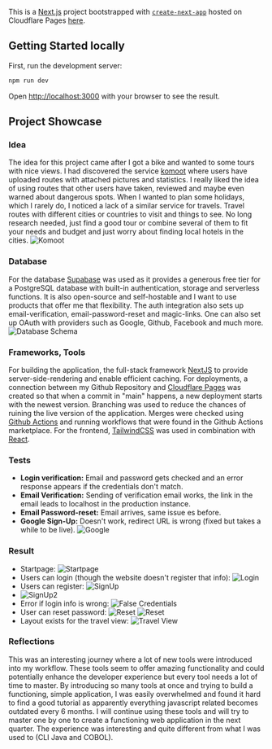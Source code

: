 This is a [Next.js](https://nextjs.org/) project bootstrapped with [`create-next-app`](https://github.com/vercel/next.js/tree/canary/packages/create-next-app) hosted on Cloudflare Pages [here](https://travelapp.emrebox.work).

## Getting Started locally

First, run the development server:

```bash
npm run dev
```
Open [http://localhost:3000](http://localhost:3000) with your browser to see the result.

## Project Showcase

### Idea
The idea for this project came after I got a bike and wanted to some tours with nice views. I had discovered the service [komoot](https://komoot.com) where users have uploaded routes with attached pictures and statistics. I really liked the idea of using routes that other users have taken, reviewed and maybe even warned about dangerous spots. 
When I wanted to plan some holidays, which I rarely do, I noticed a lack of a similar service for travels. Travel routes with different cities or countries to visit and things to see. No long research needed, just find a good tour or combine several of them to fit your needs and budget and just worry about finding local hotels in the cities.
![Komoot](https://github.com/EmreTokyuez/travel/blob/main/images/komoot.png)
### Database
For the database [Supabase](https://supabase.com) was used as it provides a generous free tier for a PostgreSQL database with built-in authentication, storage and serverless functions. It is also open-source and self-hostable and I want to use products that offer me that flexibility.
The auth integration also sets up email-verification, email-password-reset and magic-links. One can also set up OAuth with providers such as Google, Github, Facebook and much more.
![Database Schema](https://github.com/EmreTokyuez/travel/blob/main/images/supabase.png)
### Frameworks, Tools
For building the application, the full-stack framework [NextJS](https://nextjs.org/) to provide server-side-rendering and enable efficient caching. For deployments, a connection between my Github Repository and [Cloudflare Pages](https://pages.cloudflare.com/) was created so that when a commit in "main" happens, a new deployment starts with the newest version. Branching was used to reduce the chances of ruining the live version of the application. Merges were checked using [Github Actions](https://docs.github.com/en/actions) and running workflows that were found in the Github Actions marketplace.
For the frontend, [TailwindCSS](https://tailwindcss.com/) was used in combination with [React](https://react.dev/).
### Tests
- **Login verification:** Email and password gets checked and an error response appears if the credentials don't match.
- **Email Verification:**
Sending of verification email works, the link in the email leads to localhost in the production instance. 
- **Email Password-reset:** Email arrives, same issue es before.
- **Google Sign-Up:** Doesn't work, redirect URL is wrong (fixed but takes a while to be live).
 ![Google](https://github.com/EmreTokyuez/travel/blob/main/images/google.png)
### Result
- Startpage:
![Startpage](https://github.com/EmreTokyuez/travel/blob/main/images/startpage.png)
- Users can login (though the website doesn't register that info):
![Login](https://github.com/EmreTokyuez/travel/blob/main/images/signin.png)
- Users can register:
![SignUp](https://github.com/EmreTokyuez/travel/blob/main/images/signup.png)
- ![SignUp2](https://github.com/EmreTokyuez/travel/blob/main/images/email.png)
- Error if login info is wrong:
![False Credentials](https://github.com/EmreTokyuez/travel/blob/main/images/invalid.png)
- User can reset password:
![Reset](https://github.com/EmreTokyuez/travel/blob/main/images/reset.png)
![Reset](https://github.com/EmreTokyuez/travel/blob/main/images/reset2.png)
- Layout exists for the travel view:
![Travel View](https://github.com/EmreTokyuez/travel/blob/main/images/travels.png)

### Reflections
This was an interesting journey where a lot of new tools were introduced into my workflow. These tools seem to offer amazing functionality and could potentially enhance the developer experience but every tool needs a lot of time to master. By introducing so many tools at once and trying to build a functioning, simple application, I was easily overwhelmed and found it hard to find a good tutorial as apparently everything javascript related becomes outdated every 6 months.
I will continue using these tools and will try to master one by one to create a functioning web application in the next quarter.
The experience was interesting and quite different from what I was used to (CLI Java and COBOL).